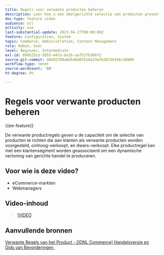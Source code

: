```yaml
---
title: Regels voor verwante producten beheren
description: Leer hoe u een doelgerichte selectie van producten presenteert om klanten op te slaan als verwante producten, upsells en cross-sells.
doc-type: feature video
audience: all
activity: use
last-substantial-update: 2023-04-27T00:00:00Z
feature: Configuration, System
topic: Commerce, Administration, Content Management
role: Admin, User
level: Beginner, Intermediate
exl-id: 894523ce-5855-447a-be3b-aa751fb366f2
source-git-commit: 404d2708a6d540d6fb19a33afb20726356cd8000
workflow-type: tm+mt
source-wordcount: '89'
ht-degree: 0%

---
```


# Regels voor verwante producten beheren

{{ee-feature}}

De verwante productregels geven u de capaciteit om de selectie van producten te richten die aan klanten als verwante producten worden voorgesteld, omhoog-verkoopt, en dwars-verkoopt. Elke productregel kan met een klantensegment worden geassocieerd om een dynamische vertoning van gerichte handel te produceren.

## Voor wie is deze video?

- eCommerce-markten
- Webmanagers

## Video-inhoud

>[!VIDEO](https://video.tv.adobe.com/v/343837?quality=12&learn=on)

## Aanvullende bronnen

[&#x200B; Verwante Regels van het Product -  [!DNL Commerce]  Handelsversie en Gids van Bevorderingen &#x200B;](https://experienceleague.adobe.com/docs/commerce-admin/marketing/promotions/product-relationships/product-related-rules.html?lang=nl-NL)
